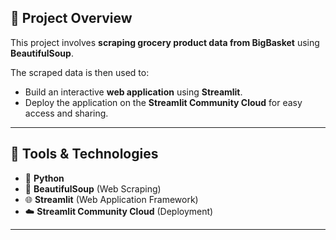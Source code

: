 ## 🛒 Project Overview

This project involves **scraping grocery product data from BigBasket** using **BeautifulSoup**.

The scraped data is then used to:

- Build an interactive **web application** using **Streamlit**.
- Deploy the application on the **Streamlit Community Cloud** for easy access and sharing.

---

## 🧰 Tools & Technologies

- 🐍 **Python**  
- 🍲 **BeautifulSoup** (Web Scraping)  
- 🌐 **Streamlit** (Web Application Framework)  
- ☁️ **Streamlit Community Cloud** (Deployment)

---
